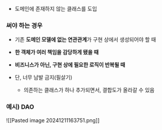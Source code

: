 - 도메인에 존재하지 않는 클래스를 도입

### 써야 하는 경우
- 기존 **도메인 모델에 없는 연관관계**가 구현 상에서 생성되어야 할 때
- **한 객체가 여러 책임을 감당하게 됐을 때**
- **비즈니스가 아닌, 구현 상에 필요한 로직이 반복될 때**

- 단, 너무 남발 금지(필살기)
	- 의존하는 클래스가 하나 추가되면서, 결합도가 올라갈 수 있음

### 예시) DAO
![[Pasted image 20241211163751.png]]